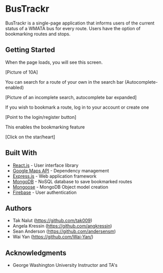 # BusTrackr

BusTrackr is a single-page application that informs users of the current status of a WMATA bus for every route. Users have the option of bookmarking routes and stops.

## Getting Started

When the page loads, you will see this screen.

[Picture of 10A]

You can search for a route of your own in the search bar (Autocomplete-enabled)

[Picture of an incomplete search, autocomplete bar expanded]

If you wish to bookmark a route, log in to your account or create one 

[Point to the login/register button]

This enables the bookmarking feature

[Click on the star/heart]

## Built With

* [React.js](https://reactjs.org/) - User interface library
* [Google Maps API](https://maven.apache.org/) - Dependency management
* [Express.js](https://expressjs.com/) - Web application framework
* [MongoDB](https://www.mongodb.com/) - NoSQL database to save bookmarked routes
* [Mongoose](http://mongoosejs.com/) - MongoDB Object model creation
* [Firebase](https://firebase.google.com/) - User authentication

## Authors

* Tak Nalut (https://github.com/tak009)
* Angela Kressin (https://github.com/angkressin)
* Sean Anderson (https://github.com/andersensm)
* Wai Yan (https://github.com/Wai-Yan/)

## Acknowledgments

* George Washington University Instructor and TA's